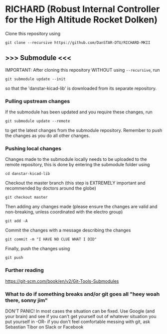 # RICHARD (Robust Internal Controller for the High Altitude Rocket Dolken)

Clone this repository using

    git clone --recursive https://github.com/DanSTAR-DTU/RICHARD-MKII

## >>> Submodule <<<

IMPORTANT: After cloning this repository WITHOUT using `--recursive`, run

    git submodule update --init
    
so that the 'danstar-kicad-lib' is downloaded from its separate repository.

### Pulling upstream changes

If the submodule has been updated and you require these changes, run

    git submodule update --remote
    
to get the latest changes from the submodule repository.
Remember to push the changes as you do all other changes.

### Pushing local changes

Changes made to the submodule locally needs to be uploaded to the remote repository,
this is done by entering the submodule folder using

    cd danstar-kicad-lib
    
Checkout the master branch (this step is EXTREMELY important and recommended by doctors around the globe)

    git checkout master
    
Then adding any changes made (please ensure the changes are valid and non-breaking, unless coordinated with the electro group)

    git add -A
    
Commit the changes with a message describing the changes

    git commit -m "I HAVE NO CLUE WHAT I DID"

Finally, push the changes using

    git push
    
    
### Further reading

https://git-scm.com/book/en/v2/Git-Tools-Submodules

### What to do if something breaks and/or git goes all "heey woah there, sonny jim"

DON'T PANIC! In most cases the situation can be fixed.
Use Google (and your brain) and see if you can't get yourself out of whatever situation you put yourself in
-OR-
if you don't feel comfortable messing with git, ask Sebastian Tibor on Slack or Facebook

